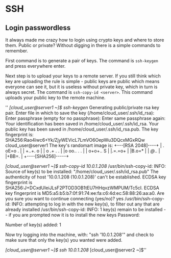 # SSH

## Login passwordless

It always made me crazy how to login using crypto keys and where to store them. Public or private? Without digging in there is a simple commands to remember. 

First command is to generate a pair of keys. The command is `ssh-keygen` and press everywhere enter. 

Next step is to upload your keys to a remote server. If you still think which key are uploading the rule is simple - public keys are public which means everyone can see it, but it is useless without private key, which in turn is always secret. The command is `ssh-copy-id <server>`. This command uploads your public key to the remote machine. 

''
*[cloud_user@server1 ~]$ ssh-keygen*
Generating public/private rsa key pair.
Enter file in which to save the key (/home/cloud_user/.ssh/id_rsa):
Enter passphrase (empty for no passphrase):
Enter same passphrase again:
Your identification has been saved in /home/cloud_user/.ssh/id_rsa.
Your public key has been saved in /home/cloud_user/.ssh/id_rsa.pub.
The key fingerprint is:
SHA256:Rao4iwc6+Yk/ZjyWEVicL7LmVO6OepWu3DQcxMGxRQw cloud_user@server1
The key's randomart image is:
+---[RSA 2048]----+
| . oE=o   .      |
|  +..+.  o       |
| o .+   . .      |
|o oo.. . .       |
| o+o+.. S        |
|.=.=o+           |
|B.o=*            |
| *@*..           |
|+BB=.            |
+----[SHA256]-----+

*[cloud_user@server1 ~]$ ssh-copy-id 10.0.1.208*
/usr/bin/ssh-copy-id: INFO: Source of key(s) to be installed: "/home/cloud_user/.ssh/id_rsa.pub"
The authenticity of host '10.0.1.208 (10.0.1.208)' can't be established.
ECDSA key fingerprint is SHA256:J+DCxdUIeiJLsF2PTOD3OB1tEU7HHqvzWMPUM/Tc5cI.
ECDSA key fingerprint is MD5:a5:b5:b7:0f:91:74:ee:fa:c6:4d:ec:58:88:26:aa:a0.
Are you sure you want to continue connecting (yes/no)? yes
/usr/bin/ssh-copy-id: INFO: attempting to log in with the new key(s), to filter out any that are already installed
/usr/bin/ssh-copy-id: INFO: 1 key(s) remain to be installed -- if you are prompted now it is to install the new keys
Password:

Number of key(s) added: 1

Now try logging into the machine, with:   "ssh '10.0.1.208'"
and check to make sure that only the key(s) you wanted were added.

*[cloud_user@server1 ~]$ ssh 10.0.1.208*
[cloud_user@server2 ~]$''